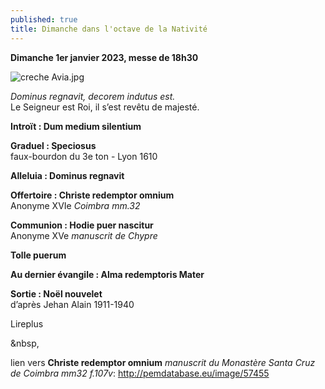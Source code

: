 ```yaml
---
published: true
title: Dimanche dans l'octave de la Nativité
---
```

**Dimanche 1er janvier 2023, messe de 18h30**  

![creche Avia.jpg]({{site.baseurl}}/images/creche%20Avia.jpg)

*Dominus regnavit, decorem indutus est.*  
Le Seigneur est Roi, il s’est revêtu de majesté.

**Introït : Dum medium silentium**  

**Graduel : Speciosus**  
faux-bourdon du 3e ton - Lyon 1610

**Alleluia : Dominus regnavit**

**Offertoire : Christe redemptor omnium**  
Anonyme XVIe *Coimbra mm.32*

**Communion :  Hodie puer nascitur**  
Anonyme XVe *manuscrit de Chypre*

**Tolle puerum**

**Au dernier évangile : Alma redemptoris Mater**

**Sortie : Noël nouvelet**  
d’après Jehan Alain 1911-1940

Lireplus

&nbsp,

lien vers **Christe redemptor omnium** *manuscrit du Monastère Santa Cruz de Coimbra mm32 f.107v*:   http://pemdatabase.eu/image/57455

